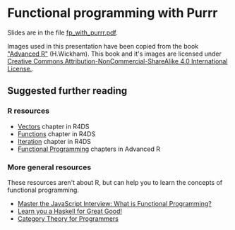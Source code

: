 # Functional programming with Purrr

Slides are in the file [fp_with_purrr.pdf](fp_with_purrr.pdf).

Images used in this presentation have been copied from the book
["Advanced R"](https://adv-r.hadley.nz/) (H.Wickham). This book and it's images
are licensed under [Creative Commons Attribution-NonCommercial-ShareAlike 4.0 International License.](http://creativecommons.org/licenses/by-nc-sa/4.0/).

## Suggested further reading

### R resources

- [Vectors](https://r4ds.had.co.nz/vectors.html) chapter in R4DS
- [Functions](https://r4ds.had.co.nz/functions.html) chapter in R4DS
- [Iteration](https://r4ds.had.co.nz/iteration.html) chapter in R4DS
- [Functional Programming](https://adv-r.hadley.nz/fp.html) chapters in Advanced R

### More general resources

These resources aren't about R, but can help you to learn the concepts of
functional programming.

- [Master the JavaScript Interview: What is Functional Programming?](https://medium.com/javascript-scene/master-the-javascript-interview-what-is-functional-programming-7f218c68b3a0)
- [Learn you a Haskell for Great Good!](http://learnyouahaskell.com/chapters)
- [Category Theory for Programmers](https://bartoszmilewski.com/2014/10/28/category-theory-for-programmers-the-preface/)
